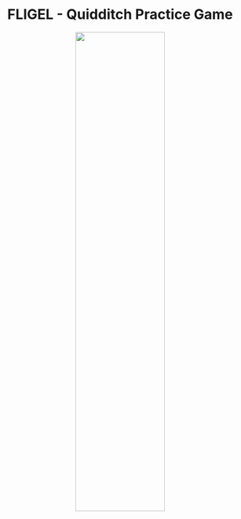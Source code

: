 <h1 align="center">FLIGEL - Quidditch Practice Game</h1>

<p align="center">
<img src="https://user-images.githubusercontent.com/53074235/121678683-1a1ec100-cad5-11eb-9f25-5d81c719acde.png" width="60%" height="50%">
</p>

